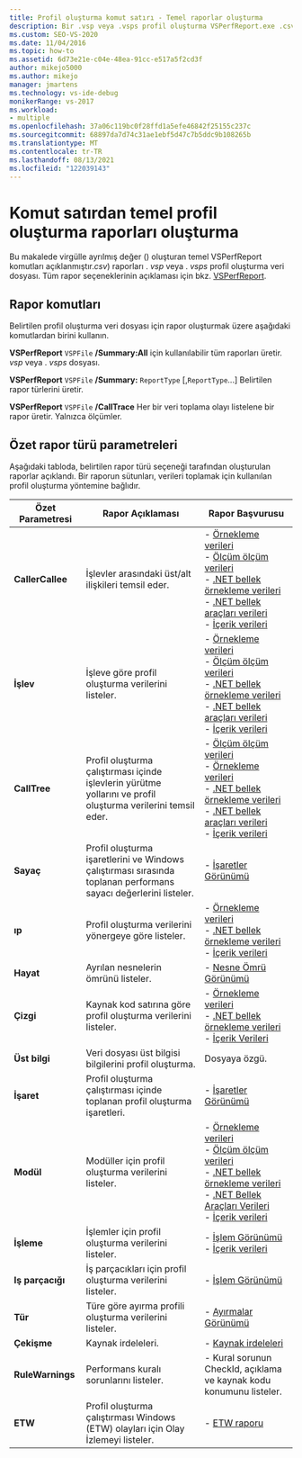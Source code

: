 ```yaml
---
title: Profil oluşturma komut satırı - Temel raporlar oluşturma
description: Bir .vsp veya .vsps profil oluşturma VSPerfReport.exe .csv (virgülle ayrılmış-değer) raporları oluşturan özet ve CallTrace seçenekleri hakkında bilgi edinebilirsiniz.
ms.custom: SEO-VS-2020
ms.date: 11/04/2016
ms.topic: how-to
ms.assetid: 6d73e21e-c04e-48ea-91cc-e517a5f2cd3f
author: mikejo5000
ms.author: mikejo
manager: jmartens
ms.technology: vs-ide-debug
monikerRange: vs-2017
ms.workload:
- multiple
ms.openlocfilehash: 37a06c119bc0f28ffd1a5efe46842f25155c237c
ms.sourcegitcommit: 68897da7d74c31ae1ebf5d47c7b5ddc9b108265b
ms.translationtype: MT
ms.contentlocale: tr-TR
ms.lasthandoff: 08/13/2021
ms.locfileid: "122039143"
---
```

# <a name="create-basic-profiling-reports-from-the-command-line"></a>Komut satırdan temel profil oluşturma raporları oluşturma
Bu makalede virgülle ayrılmış değer () oluşturan temel VSPerfReport komutları açıklanmıştır.*csv*) raporları . *vsp* veya . *vsps* profil oluşturma veri dosyası. Tüm rapor seçeneklerinin açıklaması için bkz. [VSPerfReport](../profiling/vsperfreport.md).

## <a name="report-commands"></a>Rapor komutları
 Belirtilen profil oluşturma veri dosyası için rapor oluşturmak üzere aşağıdaki komutlardan birini kullanın.

 **VSPerfReport** `VSPFile` **/Summary:All** için kullanılabilir tüm raporları üretir. *vsp* veya . *vsps* dosyası.

 **VSPerfReport** `VSPFile` **/Summary:** `ReportType` [,`ReportType`...] Belirtilen rapor türlerini üretir.

 **VSPerfReport** `VSPFile` **/CallTrace** Her bir veri toplama olayı listelene bir rapor üretir. Yalnızca ölçümler.

## <a name="summary-report-type-parameters"></a>Özet rapor türü parametreleri
 Aşağıdaki tabloda, belirtilen rapor türü seçeneği tarafından oluşturulan raporlar açıklandı. Bir raporun sütunları, verileri toplamak için kullanılan profil oluşturma yöntemine bağlıdır.

|Özet Parametresi|Rapor Açıklaması|Rapor Başvurusu|
|-----------------------|------------------------|----------------------|
|**CallerCallee**|İşlevler arasındaki üst/alt ilişkileri temsil eder.|-   [Örnekleme verileri](../profiling/caller-callee-view-sampling-data.md)<br />-   [Ölçüm ölçüm verileri](../profiling/caller-callee-view-instrumentation-data.md)<br />-   [.NET bellek örnekleme verileri](../profiling/caller-callee-view-dotnet-memory-sampling-data.md)<br />-   [.NET bellek araçları verileri](../profiling/caller-callee-view-net-memory-instrumentation-data.md)<br />-   [İçerik verileri](../profiling/caller-callee-view-contention-data.md)|
|**İşlev**|İşleve göre profil oluşturma verilerini listeler.|-   [Örnekleme verileri](../profiling/functions-view-sampling-data.md)<br />-   [Ölçüm ölçüm verileri](../profiling/functions-view-instrumentation-data.md)<br />-   [.NET bellek örnekleme verileri](../profiling/functions-view-dotnet-memory-sampling-data.md)<br />-   [.NET bellek araçları verileri](../profiling/functions-view-dotnet-memory-instrumentation-data.md)<br />-   [İçerik verileri](../profiling/functions-view-contention-data.md)|
|**CallTree**|Profil oluşturma çalıştırması içinde işlevlerin yürütme yollarını ve profil oluşturma verilerini temsil eder.|-   [Ölçüm ölçüm verileri](../profiling/call-tree-view-instrumentation-data.md)<br />-   [Örnekleme verileri](../profiling/call-tree-view-sampling-data.md)<br />-   [.NET bellek örnekleme verileri](../profiling/call-tree-view-dotnet-memory-sampling-data.md)<br />-   [.NET bellek araçları verileri](../profiling/call-tree-view-dotnet-memory-instrumentation-data.md)<br />-   [İçerik verileri](../profiling/call-tree-view-contention-data.md)|
|**Sayaç**|Profil oluşturma işaretlerini ve Windows çalıştırması sırasında toplanan performans sayacı değerlerini listeler.|-   [İşaretler Görünümü](../profiling/marks-view.md)|
|**ıp**|Profil oluşturma verilerini yönergeye göre listeler.|-   [Örnekleme verileri](../profiling/instruction-pointers-ips-view-sampling-data.md)<br />-   [.NET bellek örnekleme verileri](../profiling/instruction-pointers-ips-view-dotnet-memory-sampling-data.md)<br />-   [İçerik verileri](../profiling/instruction-pointers-ips-view-contention-data.md)|
|**Hayat**|Ayrılan nesnelerin ömrünü listeler.|-   [Nesne Ömrü Görünümü](../profiling/object-lifetime-view.md)|
|**Çizgi**|Kaynak kod satırına göre profil oluşturma verilerini listeler.|-   [Örnekleme verileri](../profiling/lines-view-sampling-data.md)<br />-   [.NET bellek örnekleme verileri](../profiling/lines-view-dotnet-memory-sampling-data.md)<br />-   [İçerik Verileri](../profiling/lines-view-contention-data.md)|
|**Üst bilgi**|Veri dosyası üst bilgisi bilgilerini profil oluşturma.|Dosyaya özgü.|
|**İşaret**|Profil oluşturma çalıştırması içinde toplanan profil oluşturma işaretleri.|-   [İşaretler Görünümü](../profiling/marks-view.md)|
|**Modül**|Modüller için profil oluşturma verilerini listeler.|-   [Örnekleme verileri](../profiling/modules-view-sampling-data.md)<br />-   [Ölçüm ölçüm verileri](../profiling/modules-view-instrumentation-data.md)<br />-   [.NET bellek örnekleme verileri](../profiling/modules-view-dotnet-memory-sampling-data.md)<br />-   [.NET Bellek Araçları Verileri](../profiling/modules-view-dotnet-memory-instrumentation-data.md)<br />-   [İçerik verileri](../profiling/modules-view-contention-data.md)|
|**İşleme**|İşlemler için profil oluşturma verilerini listeler.|-   [İşlem Görünümü](../profiling/process-view.md)<br />-   [İçerik verileri](../profiling/process-view-contention-data.md)|
|**Iş parçacığı**|İş parçacıkları için profil oluşturma verilerini listeler.|-   [İşlem Görünümü](../profiling/process-view.md)|
|**Tür**|Türe göre ayırma profili oluşturma verilerini listeler.|-   [Ayırmalar Görünümü](../profiling/dotnet-memory-allocations-view.md)|
|**Çekişme**|Kaynak irdeleleri.|-   [Kaynak irdeleleri](../profiling/resource-contentions-view-contention-data.md)|
|**RuleWarnings**|Performans kuralı sorunlarını listeler.|- Kural sorunun CheckId, açıklama ve kaynak kodu konumunu listeler.|
|**ETW**|Profil oluşturma çalıştırması Windows (ETW) olayları için Olay İzlemeyi listeler.|-   [ETW raporu](../profiling/event-tracing-for-windows-etw-report.md)|

